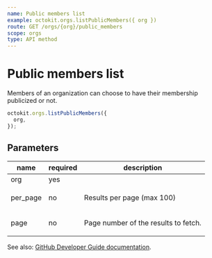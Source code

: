 ```yaml
---
name: Public members list
example: octokit.orgs.listPublicMembers({ org })
route: GET /orgs/{org}/public_members
scope: orgs
type: API method
---
```


# Public members list

Members of an organization can choose to have their membership publicized or not.

```js
octokit.orgs.listPublicMembers({
  org,
});
```

## Parameters

<table>
  <thead>
    <tr>
      <th>name</th>
      <th>required</th>
      <th>description</th>
    </tr>
  </thead>
  <tbody>
    <tr><td>org</td><td>yes</td><td>

</td></tr>
<tr><td>per_page</td><td>no</td><td>

Results per page (max 100)

</td></tr>
<tr><td>page</td><td>no</td><td>

Page number of the results to fetch.

</td></tr>
  </tbody>
</table>

See also: [GitHub Developer Guide documentation](https://developer.github.com/v3/orgs/members/#public-members-list).
